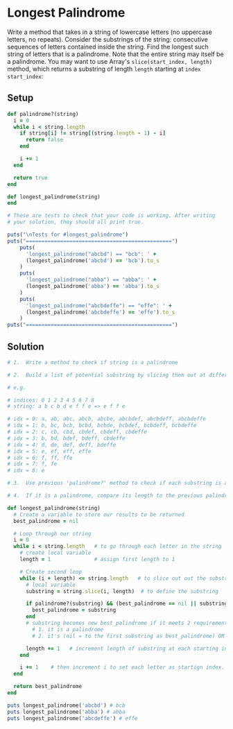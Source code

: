 # Longest Palindrome

Write a method that takes in a string of lowercase letters (no uppercase letters, no repeats). Consider the substrings of the string: consecutive sequences of letters contained inside the string. Find the longest such string of letters that is a palindrome. Note that the entire string may itself be a palindrome. You may want to use Array's `slice(start_index, length)` method, which returns a substring of length `length` starting at `index start_index`:

## Setup

```ruby
def palindrome?(string)
  i = 0
  while i < string.length
    if string[i] != string[(string.length - 1) - i]
      return false
    end

    i += 1
  end

  return true
end

def longest_palindrome(string)
end

# These are tests to check that your code is working. After writing
# your solution, they should all print true.

puts("\nTests for #longest_palindrome")
puts("===============================================")
    puts(
      'longest_palindrome("abcbd") == "bcb": ' +
      (longest_palindrome('abcbd') == 'bcb').to_s
    )
    puts(
      'longest_palindrome("abba") == "abba": ' +
      (longest_palindrome('abba') == 'abba').to_s
    )
    puts(
      'longest_palindrome("abcbdeffe") == "effe": ' +
      (longest_palindrome('abcbdeffe') == 'effe').to_s
    )
puts("===============================================")
```

## Solution

```ruby
# 1.  Write a method to check if string is a palindrome

# 2.  Build a list of potential substring by slicing them out at different indcies and lengths

# e.g. 

# indices: 0 1 2 3 4 5 6 7 8
# string: a b c b d e f f e => e f f e

# idx = 0: a, ab, abc, abcb, abcbe, abcbdef, abcbdeff, abcbdeffe
# idx = 1: b, bc, bcb, bcbd, bcbde, bcbdef, bcbdeff, bcbdeffe
# idx = 2: c, cb, cbd, cbdef, cbdeff, cbdeffe
# idx = 3: b, bd, bdef, bdeff, cbdeffe
# idx = 4: d, de, def, deff, bdeffe
# idx = 5: e, ef, eff, effe
# idx = 6: f, ff, ffe
# idx = 7: f, fe
# idx = 8: e

# 3.  Use previous 'palindrome?' method to check if each substring is a palindrome.

# 4.  If it is a palindrome, compare its length to the previous palindrome and if it's greater, replace it as the longest palindrome.

def longest_palindrome(string)
  # Create a variable to store our results to be returned
  best_palindrome = nil

  # Loop through our string
  i = 0
  while i < string.length   # to go through each letter in the string
    # create local variable
    length = 1              # assign first length to 1

    # Create second loop
    while (i + length) <= string.length   # to slice out out the substring   0 + 1 <= 5
      # local variable
      substring = string.slice(i, length)  # to define the substring   string.slice(0, 1) => ab

      if palindrome?(substring) && (best_palindrome == nil || substring.length > best_palindrome.length)
        best_palindrome = substring
      end
      # substring becomes new best_palindrome if it meets 2 requirements:
        # 1. it is a palindrome
        # 2. it's (nil = to the first substring as best_palindrome) OR new substring is longer than current logest substring.

      length += 1   # increment length of substring at each starting index. (i.e. a, ab, abc, abcd, etc...)
    end

    i += 1    # then increment i to set each letter as startign index.  (i.e.  abcd, bcbd, cbd, etc...)
  end

  return best_palindrome
end

puts longest_palindrome('abcbd') # bcb
puts longest_palindrome('abba') # abba
puts longest_palindrome('abcdeffe') # effe
```